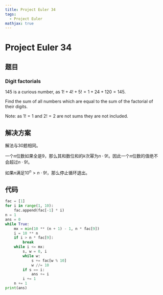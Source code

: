 ```yaml
---
title: Project Euler 34
tags:
  - Project Euler
mathjax: true
---
```

<escape><!-- more --></escape>

# Project Euler 34
## 题目
### Digit factorials
$145$ is a curious number, as $1! + 4! + 5! = 1 + 24 + 120 = 145$.

Find the sum of all numbers which are equal to the sum of the factorial of their digits.

Note: as $1! = 1$ and $2! = 2$ are not sums they are not included.

## 解决方案

解法与30题相同。

一个$n$位数如果全是$9$，那么其和数位和的$k$次幂为$n\cdot 9!$。因此一个$n$位数的值绝不会超过$n \cdot 9!$。

如果$n$满足$10^n>n\cdot 9!$，那么停止循环退出。

## 代码

```py
fac = [1]
for i in range(1, 10):
    fac.append(fac[-1] * i)
n = 1
ans = 0
while True:
    mx = min(10 ** (n + 1) - 1, n * fac[9])
    i = 10 ** n
    if i > n * fac[9]:
        break
    while i <= mx:
        s, w = 0, i
        while w:
            s += fac[w % 10]
            w //= 10
        if s == i:
            ans += i
        i += 1
    n += 1
print(ans)
```